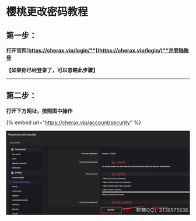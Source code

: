 # 樱桃更改密码教程

## **第一步：**

**打开官网**[**https://cherax.vip/login/**](https://cherax.vip/login/)**并登陆账号**

**【如果你已经登录了，可以忽略此步骤】**

****

## **第二步：**

**打开下方网址，按照图中操作**

{% embed url="https://cherax.vip/account/security" %}

![](<../../.gitbook/assets/image (43).png>)
